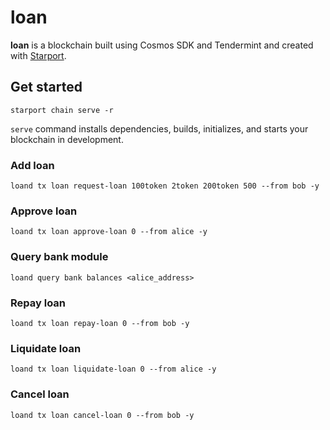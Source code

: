 # loan

**loan** is a blockchain built using Cosmos SDK and Tendermint and created with [Starport](https://starport.com).

## Get started

```
starport chain serve -r
```

`serve` command installs dependencies, builds, initializes, and starts your blockchain in development.

### Add loan

```
loand tx loan request-loan 100token 2token 200token 500 --from bob -y
```

### Approve loan

```
loand tx loan approve-loan 0 --from alice -y
```

### Query bank module

```
loand query bank balances <alice_address>
```

### Repay loan

```
loand tx loan repay-loan 0 --from bob -y
```

### Liquidate loan

```
loand tx loan liquidate-loan 0 --from alice -y
```

### Cancel loan

```
loand tx loan cancel-loan 0 --from bob -y
```

